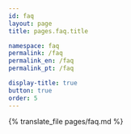 ```yaml
---
id: faq
layout: page
title: pages.faq.title

namespace: faq
permalink: /faq
permalink_en: /faq
permalink_pt: /faq

display-title: true
button: true
order: 5
---
```


{% translate_file pages/faq.md %}
